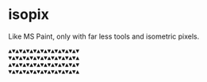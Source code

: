 # isopix
Like MS Paint, only with far less tools and isometric pixels.

    ▲▼▲▼▲▼▲▼▲▼▲▼▲▼▲▼▲▼▲▼
    ▼▲▼▲▼▲▼▲▼▲▼▲▼▲▼▲▼▲▼▲
    ▲▼▲▼▲▼▲▼▲▼▲▼▲▼▲▼▲▼▲▼
    ▼▲▼▲▼▲▼▲▼▲▼▲▼▲▼▲▼▲▼▲
